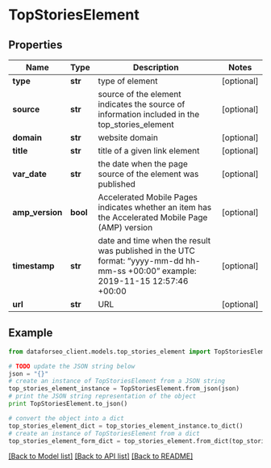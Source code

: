# TopStoriesElement


## Properties

Name | Type | Description | Notes
------------ | ------------- | ------------- | -------------
**type** | **str** | type of element | [optional] 
**source** | **str** | source of the element indicates the source of information included in the top_stories_element | [optional] 
**domain** | **str** | website domain | [optional] 
**title** | **str** | title of a given link element | [optional] 
**var_date** | **str** | the date when the page source of the element was published | [optional] 
**amp_version** | **bool** | Accelerated Mobile Pages indicates whether an item has the Accelerated Mobile Page (AMP) version | [optional] 
**timestamp** | **str** | date and time when the result was published in the UTC format: “yyyy-mm-dd hh-mm-ss +00:00” example: 2019-11-15 12:57:46 +00:00 | [optional] 
**url** | **str** | URL | [optional] 

## Example

```python
from dataforseo_client.models.top_stories_element import TopStoriesElement

# TODO update the JSON string below
json = "{}"
# create an instance of TopStoriesElement from a JSON string
top_stories_element_instance = TopStoriesElement.from_json(json)
# print the JSON string representation of the object
print TopStoriesElement.to_json()

# convert the object into a dict
top_stories_element_dict = top_stories_element_instance.to_dict()
# create an instance of TopStoriesElement from a dict
top_stories_element_form_dict = top_stories_element.from_dict(top_stories_element_dict)
```
[[Back to Model list]](../README.md#documentation-for-models) [[Back to API list]](../README.md#documentation-for-api-endpoints) [[Back to README]](../README.md)


